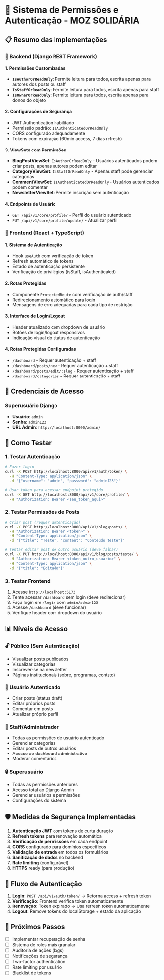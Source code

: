 # 🔐 Sistema de Permissões e Autenticação - MOZ SOLIDÁRIA

## 📋 **Resumo das Implementações**

### **🔧 Backend (Django REST Framework)**

#### **1. Permissões Customizadas**
- **`IsAuthorOrReadOnly`**: Permite leitura para todos, escrita apenas para autores dos posts ou staff
- **`IsStaffOrReadOnly`**: Permite leitura para todos, escrita apenas para staff 
- **`IsOwnerOrReadOnly`**: Permite leitura para todos, escrita apenas para donos do objeto

#### **2. Configurações de Segurança**
- JWT Authentication habilitado
- Permissão padrão: `IsAuthenticatedOrReadOnly`
- CORS configurado adequadamente
- Tokens com expiração (60min access, 7 dias refresh)

#### **3. ViewSets com Permissões**
- **BlogPostViewSet**: `IsAuthorOrReadOnly` - Usuários autenticados podem criar posts, apenas autores podem editar
- **CategoryViewSet**: `IsStaffOrReadOnly` - Apenas staff pode gerenciar categorias
- **CommentViewSet**: `IsAuthenticatedOrReadOnly` - Usuários autenticados podem comentar
- **NewsletterViewSet**: Permite inscrição sem autenticação

#### **4. Endpoints de Usuário**
- `GET /api/v1/core/profile/` - Perfil do usuário autenticado
- `PUT /api/v1/core/profile/update/` - Atualizar perfil

### **🎨 Frontend (React + TypeScript)**

#### **1. Sistema de Autenticação**
- Hook `useAuth` com verificação de token
- Refresh automático de tokens
- Estado de autenticação persistente
- Verificação de privilégios (isStaff, isAuthenticated)

#### **2. Rotas Protegidas**
- Componente `ProtectedRoute` com verificação de auth/staff
- Redirecionamento automático para login
- Mensagens de erro adequadas para cada tipo de restrição

#### **3. Interface de Login/Logout**
- Header atualizado com dropdown de usuário
- Botões de login/logout responsivos
- Indicação visual do status de autenticação

#### **4. Rotas Protegidas Configuradas**
- `/dashboard` - Requer autenticação + staff
- `/dashboard/posts/new` - Requer autenticação + staff  
- `/dashboard/posts/edit/:slug` - Requer autenticação + staff
- `/dashboard/categories` - Requer autenticação + staff

## 🔑 **Credenciais de Acesso**

### **Superusuário Django**
- **Usuário**: `admin`
- **Senha**: `admin123`
- **URL Admin**: `http://localhost:8000/admin/`

## 🚀 **Como Testar**

### **1. Testar Autenticação**
```bash
# Fazer login
curl -X POST http://localhost:8000/api/v1/auth/token/ \
  -H "Content-Type: application/json" \
  -d '{"username": "admin", "password": "admin123"}'

# Usar token para acessar endpoint protegido
curl -X GET http://localhost:8000/api/v1/core/profile/ \
  -H "Authorization: Bearer <seu_token_aqui>"
```

### **2. Testar Permissões de Posts**
```bash
# Criar post (requer autenticação)
curl -X POST http://localhost:8000/api/v1/blog/posts/ \
  -H "Authorization: Bearer <token>" \
  -H "Content-Type: application/json" \
  -d '{"title": "Teste", "content": "Conteúdo teste"}'

# Tentar editar post de outro usuário (deve falhar)
curl -X PUT http://localhost:8000/api/v1/blog/posts/teste/ \
  -H "Authorization: Bearer <token_outro_usuario>" \
  -H "Content-Type: application/json" \
  -d '{"title": "Editado"}'
```

### **3. Testar Frontend**
1. Acesse `http://localhost:5173`
2. Tente acessar `/dashboard` sem login (deve redirecionar)
3. Faça login em `/login` com `admin/admin123`
4. Acesse `/dashboard` (deve funcionar)
5. Verifique header com dropdown do usuário

## 📊 **Níveis de Acesso**

### **🔓 Público (Sem Autenticação)**
- Visualizar posts publicados
- Visualizar categorias
- Inscrever-se na newsletter
- Páginas institucionais (sobre, programas, contato)

### **🔐 Usuário Autenticado**
- Criar posts (status draft)
- Editar próprios posts
- Comentar em posts
- Atualizar próprio perfil

### **👤 Staff/Administrador**
- Todas as permissões de usuário autenticado
- Gerenciar categorias
- Editar posts de outros usuários
- Acesso ao dashboard administrativo
- Moderar comentários

### **🔒 Superusuário**
- Todas as permissões anteriores
- Acesso total ao Django Admin
- Gerenciar usuários e permissões
- Configurações do sistema

## 🛡️ **Medidas de Segurança Implementadas**

1. **Autenticação JWT** com tokens de curta duração
2. **Refresh tokens** para renovação automática
3. **Verificação de permissões** em cada endpoint
4. **CORS** configurado para domínios específicos
5. **Validação de entrada** em todos os formulários
6. **Sanitização de dados** no backend
7. **Rate limiting** (configurável)
8. **HTTPS** ready (para produção)

## 🔄 **Fluxo de Autenticação**

1. **Login**: `POST /api/v1/auth/token/` → Retorna access + refresh token
2. **Verificação**: Frontend verifica token automaticamente
3. **Renovação**: Token expirado → Usa refresh token automaticamente
4. **Logout**: Remove tokens do localStorage + estado da aplicação

## 📝 **Próximos Passos**

- [ ] Implementar recuperação de senha
- [ ] Sistema de roles mais granular
- [ ] Auditoria de ações (logs)
- [ ] Notificações de segurança
- [ ] Two-factor authentication
- [ ] Rate limiting por usuário
- [ ] Blacklist de tokens
